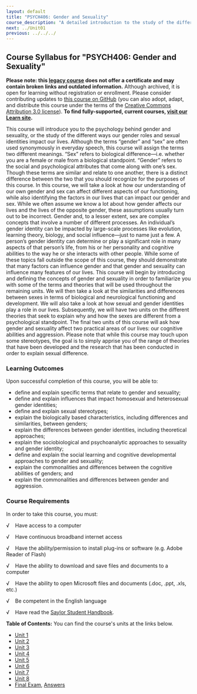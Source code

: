 ```yaml
---
layout: default
title: "PSYCH406: Gender and Sexuality"
course_description: "A detailed introduction to the study of the different ways our gender roles and sexual identities impact our lives."
next: ../Unit01
previous: ../../../
---
```

Course Syllabus for "PSYCH406: Gender and Sexuality"
----------------------------------------------------

**Please note: this [legacy course](https://sayloracademy.zendesk.com/hc/en-us/articles/206089967) does not offer a certificate and may contain 
broken links and outdated information.** Although archived, it is open 
for learning without registration or enrollment. Please consider contributing 
updates to [this course on GitHub](https://github.com/saylordotorg/course_psych406) 
(you can also adopt, adapt, and distribute this course under the terms of 
the [Creative Commons Attribution 3.0 license](http://creativecommons.org/licenses/by/3.0/)). **To find fully-supported, current courses, [visit our 
Learn site](https://learn.saylor.org).**

This course will introduce you to the psychology behind gender and
sexuality, or the study of the different ways our gender roles and
sexual identities impact our lives. Although the terms “gender” and
“sex” are often used synonymously in everyday speech, this course will
assign the terms two different meanings. “Sex” refers to biological
difference—i.e. whether you are a female or male from a biological
standpoint. “Gender” refers to the social and psychological attributes
that come along with one’s sex. Though these terms are similar and
relate to one another, there is a distinct difference between the two
that you should recognize for the purposes of this course. In this
course, we will take a look at how our understanding of our own gender
and sex can affect different aspects of our functioning, while also
identifying the factors in our lives that can impact our gender and sex.
While we often assume we know a lot about how gender affects our lives
and the lives of the opposite gender, these assumptions usually turn out
to be incorrect. Gender and, to a lesser extent, sex are complex
concepts that involve a number of different processes. An individual’s
gender identity can be impacted by large-scale processes like evolution,
learning theory, biology, and social influence—just to name just a few.
A person’s gender identity can determine or play a significant role in
many aspects of that person’s life, from his or her personality and
cognitive abilities to the way he or she interacts with other people.
While some of these topics fall outside the scope of this course, they
should demonstrate that many factors can influence gender and that
gender and sexuality can influence many features of our lives. This
course will begin by introducing and defining the concepts of gender and
sexuality in order to familiarize you with some of the terms and
theories that will be used throughout the remaining units. We will then
take a look at the similarities and differences between sexes in terms
of biological and neurological functioning and development. We will also
take a look at how sexual and gender identities play a role in our
lives. Subsequently, we will have two units on the different theories
that seek to explain why and how the sexes are different from a
psychological standpoint. The final two units of this course will ask
how gender and sexuality affect two practical areas of our lives: our
cognitive abilities and aggression. Please note that while this course
may touch upon some stereotypes, the goal is to simply apprise you of
the range of theories that have been developed and the research that has
been conducted in order to explain sexual difference.

### Learning Outcomes

Upon successful completion of this course, you will be able to:  

-   define and explain specific terms that relate to gender and
    sexuality;
-   define and explain influences that impact homosexual and
    heterosexual gender identities;
-   define and explain sexual stereotypes;
-   explain the biologically based characteristics, including
    differences and similarities, between genders;
-   explain the differences between gender identities, including
    theoretical approaches;
-   explain the sociobiological and psychoanalytic approaches to
    sexuality and gender identity;
-   define and explain the social learning and cognitive developmental
    approaches to gender and sexuality;
-   explain the commonalities and differences between the cognitive
    abilities of genders; and
-   explain the commonalities and differences between gender and
    aggression.

### Course Requirements

In order to take this course, you must:  
  
 √    Have access to a computer  
  
 √    Have continuous broadband internet access  
  
 √    Have the ability/permission to install plug-ins or software (e.g.
Adobe Reader of Flash)  
  
 √    Have the ability to download and save files and documents to a
computer  
  
 √    Have the ability to open Microsoft files and documents (.doc,
.ppt, .xls, etc.)  
  
 √    Be competent in the English language  
  
 √    Have read the [Saylor Student
Handbook](http://www.saylor.org/site/wp-content/uploads/2012/05/Saylor-StudentHandbook.pdf).  
  
**Table of Contents:** You can find the course's units at the links below.

- [Unit 1](https://legacy.saylor.org/psych406/Unit01/)
- [Unit 2](https://legacy.saylor.org/psych406/Unit02/)
- [Unit 3](https://legacy.saylor.org/psych406/Unit03/)
- [Unit 4](https://legacy.saylor.org/psych406/Unit04/)
- [Unit 5](https://legacy.saylor.org/psych406/Unit05/)
- [Unit 6](https://legacy.saylor.org/psych406/Unit06/)
- [Unit 7](https://legacy.saylor.org/psych406/Unit07/)
- [Unit 8](https://legacy.saylor.org/psych406/Unit08/)
- [Final Exam](http://saylordotorg.github.io/LegacyExams/PSYCH/PSYCH406/PSYCH406-FinalExam.html), [Answers](http://saylordotorg.github.io/LegacyExams/PSYCH/PSYCH406/PSYCH406-FinalExam-Answers.html)
